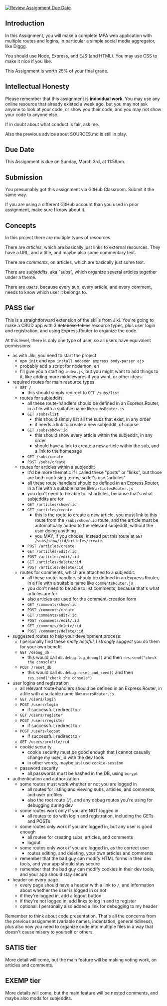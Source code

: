 [![Review Assignment Due Date](https://classroom.github.com/assets/deadline-readme-button-24ddc0f5d75046c5622901739e7c5dd533143b0c8e959d652212380cedb1ea36.svg)](https://classroom.github.com/a/6obdcLqg)





## Introduction

In this Assignment, you will make a complete MPA web application with multiple routes and logins, in particular a simple social media aggregator, like Diggg.

You should use Node, Express, and EJS (and HTML).  You may use CSS to make it nice if you like.

This Assignment is worth 25% of your final grade.


## Intellectual Honesty

Please remember that this assignment is **individual work**.  You may use any online resource that already existed a week ago, but you may not ask anyone to look at your code, or show you their code, and you may not show your code to anyone else.

If in doubt about what conduct is fair, ask me.

Also the previous advice about SOURCES.md is still in play.


## Due Date

This Assignment is due on Sunday, March 3rd, at 11:59pm.

## Submission

You presumably got this assignment via GitHub Classroom.  Submit it the same way.

If you are using a different GitHub account than you used in prior assignment, make sure I know about it.




## Concepts

In this project there are multiple types of resources.

There are *articles*, which are basically just links to external resources.  They have a URL, and a title, and maybe also some commentary text.

There are *comments*, on articles, which are basically just some text.

There are *subjeddits*, aka "subs", which organize several articles together under a theme.

There are *users*, because every sub, every article, and every comment, needs to know which user it belongs to.




## PASS tier

This is a straightforward extension of the skills from Jiki.  You're going to make a CRUD app with 3 ~~database tables~~ resource types, plus user login and registration, and using Express.Router to organize the code.

At this level, there is only one type of user, so all users have equivalent permissions.

* as with Jiki, you need to start the project
    * `npm init` and `npm install nodemon express body-parser ejs`
    * probably add a script for nodemon, eh
    * I'll give you a starting `index.js`, but you might want to add things to it, like adding more middlewares if you want, or other ideas
* required routes for main resource types
    * `GET /`
        * this should simply redirect to `GET /subs/list`
    * routes for subjeddits:
        * all these route-handlers should be defined in an Express.Router, in a file with a suitable name like `subsRouter.js`
        * `GET /subs/list`
            * this should simply list all the subs that exist, in any order
            * it needs a link to create a new subjeddit, of course
        * `GET /subs/show/:id`
            * this should show every article within the subjeddit, in any order
            * should have a link to create a new article within the sub, and a link to the homepage
        * `GET /subs/create`
        * `POST /subs/create`
    * routes for articles within a subjeddit:
        * it'd be more thematic if I called these "posts" or "links", but those are both confusing terms, so let's use "articles"
        * all these route-handlers should be defined in an Express.Router, in a file with a suitable name like `articlesRouter.js`
        * you don't need to be able to list articles, because that's what subjeddits are for
        * `GET /articles/show/:id`
        * `GET /articles/create`
            * this is the route to create a new article.  you must link to this route from the `/subs/show/:id` route, and the article must be automatically added to the relevant subjeddit, without the user doing anything
            * you MAY, if you choose, instead put this route at `GET /subs/show/:id/articles/create`
        * `POST /articles/create`
        * `GET /articles/edit/:id`
        * `POST /articles/edit/:id`
        * `GET /articles/delete/:id`
        * `POST /articles/delete/:id`
    * routes for comments, which are attached to a subjeddit:
        * all these route-handlers should be defined in an Express.Router, in a file with a suitable name like `commentsRouter.js`
        * you don't need to be able to list comments, because that's what articles are for
        * also articles are used for the comment-creation form
        * `GET /comments/show/:id`
        * `POST /comments/create`
        * `GET /comments/edit/:id`
        * `POST /comments/edit/:id`
        * `GET /comments/delete/:id`
        * `POST /comments/delete/:id`
* suggested routes to help your development process:
    * I personally find these *really helpful*, I *strongly suggest* you do them for your own benefit
    * `GET /debug_db`
        * this would call `db.debug.log_debug()` and then `res.send("check the console")`
    * `POST /reset_db`
        * this would call `db.debug.reset_and_seed()` and then `res.send("check the console")`
* user logins and registration
    * all relevant route-handlers should be defined in an Express.Router, in a file with a suitable name like `usersRouter.js`
    * `GET /users/login`
    * `POST /users/login`
        * if successful, redirect to `/`
    * `GET /users/register`
    * `POST /users/register`
        * if successful, redirect to `/`
    * `POST /users/logout`
        * if successful, redirect to `/`
    * `GET /users/profile/:id`
    * cookie security
        * cookie security must be good enough that I cannot casually change my user_id with the dev tools
        * in other words, maybe just use `cookie-session`
    * password security
        * all passwords must be hashed in the DB, using `bcrypt`
* authentication and authorization
    * some routes must work whether or not you are logged in
        * all routes for listing and viewing subs, articles, and comments, and user profiles
        * also the root route (`/`), and any debug routes you're using for debugging during dev
    * some routes work only if you are NOT logged in
        * all routes to do with login and registration, including the GETs and POSTs
    * some routes only work if you are logged in, but any user is good enough
        * all routes for creating subs, articles, and comments
        * logout
    * some routes only work if you are logged in, as the correct user
        * routes editing, and deleting, your own articles and comments
    * remember that the bad guy can modify HTML forms in their dev tools, and your app should stay secure
    * remember that the bad guy can modify cookies in their dev tools, and your app should stay secure
* header on every page
    * every page should have a header with a link to `/`, and information about whether the user is logged in or not
    * if they're logged in, add a logout button
    * if they're not logged in, add links to log in and to register
    * optional: I personally also added a link for debugging to my header

    
Remember to think about code presentation.  That's all the concerns from the previous assignment (variable names, indentation, general tidiness), plus also now you need to organize code into multiple files in a way that doesn't cause misery to yourself or others.



## SATIS tier

More detail will come, but the main feature will be making voting work, on articles and comments.


## EXEMP tier

More details will come, but the main feature will be nested comments, and maybe also mods for subjeddits. 

